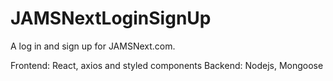 # JAMSNextLoginSignUp
 
A log in and sign up for JAMSNext.com. 

Frontend: React, axios and styled components 
Backend: Nodejs, Mongoose
